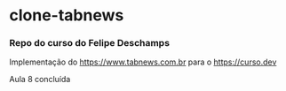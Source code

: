 # clone-tabnews
### Repo do curso do Felipe Deschamps

Implementação do https://www.tabnews.com.br para o https://curso.dev

Aula 8 concluída

<img href="https://d1csarkz8obe9u.cloudfront.net/posterpreviews/work-in-progress-design-template-6cc0b86afbb81d0528f26113e3ec02cf_screen.jpg?ts=1698307882">